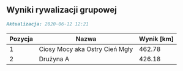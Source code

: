 ## Wyniki rywalizacji grupowej

```markdown
Aktualizacja: 2020-06-12 12:21
```

Pozycja | Nazwa | Wynik [km] |
------------ | -------------  | -------------
 1 |Ciosy Mocy aka Ostry Cień Mgły | 462.78 
 2 |Drużyna A | 426.18